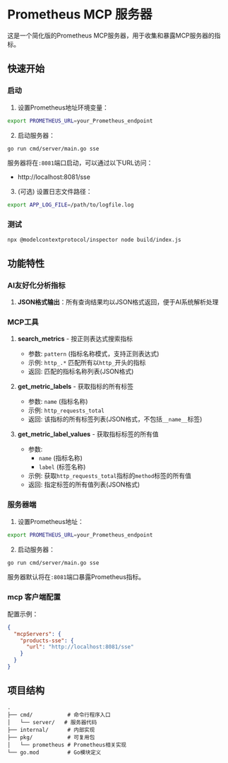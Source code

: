 # Prometheus MCP 服务器

这是一个简化版的Prometheus MCP服务器，用于收集和暴露MCP服务器的指标。

## 快速开始

### 启动

1. 设置Prometheus地址环境变量：
```bash
export PROMETHEUS_URL=your_Prometheus_endpoint
```

2. 启动服务器：
```bash
go run cmd/server/main.go sse
```

服务器将在`:8081`端口启动，可以通过以下URL访问：
- http://localhost:8081/sse

3. (可选) 设置日志文件路径：
```bash
export APP_LOG_FILE=/path/to/logfile.log
```

### 测试
```bash
npx @modelcontextprotocol/inspector node build/index.js
```

## 功能特性

### AI友好化分析指标

1. **JSON格式输出**：所有查询结果均以JSON格式返回，便于AI系统解析处理

### MCP工具

1. **search_metrics** - 按正则表达式搜索指标
   - 参数: `pattern` (指标名称模式，支持正则表达式)
   - 示例: `http_.*` 匹配所有以`http_`开头的指标
   - 返回: 匹配的指标名称列表(JSON格式)

2. **get_metric_labels** - 获取指标的所有标签
   - 参数: `name` (指标名称)
   - 示例: `http_requests_total`
   - 返回: 该指标的所有标签列表(JSON格式，不包括`__name__`标签)

3. **get_metric_label_values** - 获取指标标签的所有值
   - 参数: 
     - `name` (指标名称)
     - `label` (标签名称)
   - 示例: 获取`http_requests_total`指标的`method`标签的所有值
   - 返回: 指定标签的所有值列表(JSON格式)

### 服务器端

1. 设置Prometheus地址：
```bash
export PROMETHEUS_URL=your_Prometheus_endpoint
```
2. 启动服务器：
```bash
go run cmd/server/main.go sse
```

服务器默认将在`:8081`端口暴露Prometheus指标。

### mcp 客户端配置

配置示例：
```json
{
  "mcpServers": {
    "products-sse": {
      "url": "http://localhost:8081/sse"
    }
  }
}
```
## 项目结构

```
.
├── cmd/           # 命令行程序入口
│   └── server/   # 服务器代码
├── internal/      # 内部实现
├── pkg/           # 可复用包
│   └── prometheus # Prometheus相关实现
└── go.mod         # Go模块定义
```